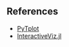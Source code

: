 ## References

- [PyTplot](https://pyspedas.readthedocs.io/en/latest/pytplot.html)
- [InteractiveViz.jl](https://github.com/org-arl/InteractiveViz.jl)